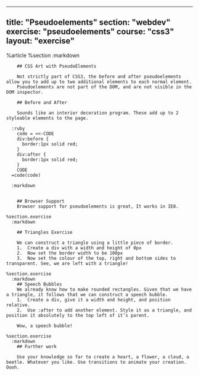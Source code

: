 ---
  title: "Pseudoelements"
  section: "webdev"
  exercise: "pseudoelements"
  course: "css3"
  layout: "exercise"
  ---
  %article
    %section
      :markdown
  
        ## CSS Art with PseudoElements
  
        Not strictly part of CSS3, the before and after pseudoelements allow you to add up to two additional elements to each normal element.
        Pseudoelements are not part of the DOM, and are not visible in the DOM inspector.
  
        ## Before and After
  
        Sounds like an interior decoration program. These add up to 2 styleable elements to the page.
  
      :ruby
        code = <<-CODE
        div:before {
          border:1px solid red;
        }
        div:after {
          border:1px solid red;
        }
        CODE
      =code(code)
  
      :markdown
  
  
        ## Browser Support
        Browser support for pseudoelements is great, It works in IE8.
  
    %section.exercise
      :markdown
  
        ## Triangles Exercise
  
        We can construct a triangle using a little piece of border.
        1.  Create a div with a width and height of 0px
        2.  Now set the border width to be 100px
        3.  Now set the colour of the top, right and bottom sides to transparent. See, we are left with a triangle!
  
    %section.exercise
      :markdown
        ## Speech Bubbles
        We already know how to make rounded rectangles. Given that we have a triangle, it follows that we can construct a speech bubble.
        1.  Create a div, give it a width and height, and position relative.
        2.  Use :after to add another element. Style it as a triangle, and position it absolutely to the top left of it’s parent.
  
        Wow, a speech bubble!
  
    %section.exercise
      :markdown
        ## Further work
  
        Use your knowledge so far to create a heart, a flower, a cloud, a beetle. Whatever you like. Use transitions to animate your creation. Oooh.
  